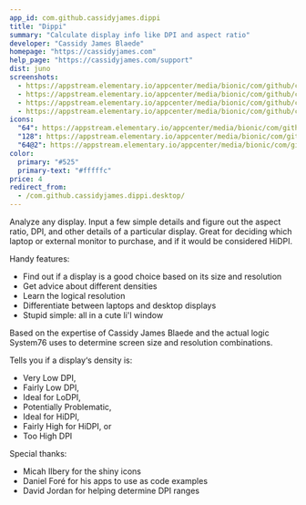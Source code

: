 ```yaml
---
app_id: com.github.cassidyjames.dippi
title: "Dippi"
summary: "Calculate display info like DPI and aspect ratio"
developer: "Cassidy James Blaede"
homepage: "https://cassidyjames.com"
help_page: "https://cassidyjames.com/support"
dist: juno
screenshots:
  - https://appstream.elementary.io/appcenter/media/bionic/com/github/cassidyjames.dippi/A7B456E3FEFE451D37FF2662876DFF1F/screenshots/image-1_orig.png
  - https://appstream.elementary.io/appcenter/media/bionic/com/github/cassidyjames.dippi/A7B456E3FEFE451D37FF2662876DFF1F/screenshots/image-2_orig.png
  - https://appstream.elementary.io/appcenter/media/bionic/com/github/cassidyjames.dippi/A7B456E3FEFE451D37FF2662876DFF1F/screenshots/image-3_orig.png
  - https://appstream.elementary.io/appcenter/media/bionic/com/github/cassidyjames.dippi/A7B456E3FEFE451D37FF2662876DFF1F/screenshots/image-4_orig.png
icons:
  "64": https://appstream.elementary.io/appcenter/media/bionic/com/github/cassidyjames.dippi/A7B456E3FEFE451D37FF2662876DFF1F/icons/64x64/com.github.cassidyjames.dippi_com.github.cassidyjames.dippi.png
  "128": https://appstream.elementary.io/appcenter/media/bionic/com/github/cassidyjames.dippi/A7B456E3FEFE451D37FF2662876DFF1F/icons/128x128/com.github.cassidyjames.dippi_com.github.cassidyjames.dippi.png
  "64@2": https://appstream.elementary.io/appcenter/media/bionic/com/github/cassidyjames.dippi/A7B456E3FEFE451D37FF2662876DFF1F/icons/64x64@2/com.github.cassidyjames.dippi_com.github.cassidyjames.dippi.png
color:
  primary: "#525"
  primary-text: "#fffffc"
price: 4
redirect_from:
  - /com.github.cassidyjames.dippi.desktop/
---
```


<p>Analyze any display. Input a few simple details and figure out the aspect ratio, DPI, and other details of a particular display. Great for deciding which laptop or external monitor to purchase, and if it would be considered HiDPI.</p>
<p>Handy features:</p>
<ul>
  <li>Find out if a display is a good choice based on its size and resolution</li>
  <li>Get advice about different densities</li>
  <li>Learn the logical resolution</li>
  <li>Differentiate between laptops and desktop displays</li>
  <li>Stupid simple: all in a cute li&apos;l window</li>
</ul>
<p>Based on the expertise of Cassidy James Blaede and the actual logic System76 uses to determine screen size and resolution combinations.</p>
<p>Tells you if a display‘s density is:</p>
<ul>
  <li>Very Low DPI,</li>
  <li>Fairly Low DPI,</li>
  <li>Ideal for LoDPI,</li>
  <li>Potentially Problematic,</li>
  <li>Ideal for HiDPI,</li>
  <li>Fairly High for HiDPI, or</li>
  <li>Too High DPI</li>
</ul>
<p>Special thanks:</p>
<ul>
  <li>Micah Ilbery for the shiny icons</li>
  <li>Daniel Foré for his apps to use as code examples</li>
  <li>David Jordan for helping determine DPI ranges</li>
</ul>